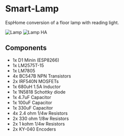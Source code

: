 # Smart-Lamp
EspHome conversion of a floor lamp with reading light.

![Lamp](https://user-images.githubusercontent.com/62815008/127373968-9bd5a7a4-c953-4ebd-9538-cae7b8b8da96.jpg)
![Lamp HA](https://user-images.githubusercontent.com/62815008/127376623-b81c9bf0-b9d5-4578-8111-aeabfd27b475.png)

## Components
- 1x D1 Minin (ESP8266)
- 1x LM2575T-15
- 1x LM7805
- 4x BC547B NPN Transistors
- 2x IRF540N MOSFETs
- 1x 680uH 1.5A Inductor
- 1x 1N5818 Schottky diode
- 1x 4.7uF Capacitor
- 1x 100uF Capacitor
- 1x 330uF Capacitor
- 4x 2.4 ohm 1/4w Resistors
- 2x 330 ohm 1/8w Resistors
- 2x 1 kohm 1/4w Resistors
- 2x KY-040 Encoders
